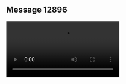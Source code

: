 ## Message 12896



![Video](https://data.iron-swords.co.il/2024/October/22/https://data.iron-swords.co.il/2024/October/22/12896/12896_media.mp4)
